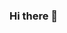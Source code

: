 ### Hi there 👋

<!--
**G-KIBICHII/G-KIBICHII** is a ✨ _special_ ✨ repository because its `README.md` (this file) appears on your GitHub profile.

Here are some ideas to get you started:

- 🔭 I’m currently working on ...Python
- 🌱 I’m currently learning ...javascript
- 👯 I’m looking to collaborate on ...Djago
- 🤔 I’m looking for help with ...Reactjs
- 💬 Ask me about ...anythig
- 📫 How to reach me: ...kibichiigilbert54@gmail.com
- 😄 Pronouns: ...
- ⚡ Fun fact: ....zx
-->
